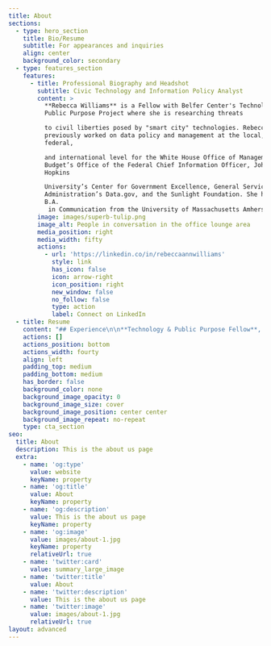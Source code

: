 ```yaml
---
title: About
sections:
  - type: hero_section
    title: Bio/Resume
    subtitle: For appearances and inquiries
    align: center
    background_color: secondary
  - type: features_section
    features:
      - title: Professional Biography and Headshot
        subtitle: Civic Technology and Information Policy Analyst
        content: >
          **Rebecca Williams** is a Fellow with Belfer Center's Technology and
          Public Purpose Project where she is researching threats 

          to civil liberties posed by "smart city" technologies. Rebecca has
          previously worked on data policy and management at the local,
          federal, 

          and international level for the White House Office of Management and
          Budget’s Office of the Federal Chief Information Officer, Johns
          Hopkins 

          University’s Center for Government Excellence, General Services
          Administration’s Data.gov, and the Sunlight Foundation. She holds a
          B.A.
           in Communication from the University of Massachusetts Amherst and a J.D. from Western New England University School of Law.
        image: images/superb-tulip.png
        image_alt: People in conversation in the office lounge area
        media_position: right
        media_width: fifty
        actions:
          - url: 'https://linkedin.co/in/rebeccaannwilliams'
            style: link
            has_icon: false
            icon: arrow-right
            icon_position: right
            new_window: false
            no_follow: false
            type: action
            label: Connect on LinkedIn
  - title: Resume
    content: "## Experience\n\n**Technology & Public Purpose Fellow**, *Harvard Kennedy School, Belfer Cente*\n\n 8/2020 - Present\_\n\n*   Researching smart city technologies and risks they pose to civil liberties. Developing a risk framework based on relevant literature, researching 25+ local agencies (via public records requests, etc) to assess current uses and related policies, making recommendations for interventions for the public, governments, and vendors to reduce these risks.\_\n\n**Digital Services Expert,*** White House OMB Office of the Federal CIO*\n\n9/2017 - 8/2020; 6/2015-1/2016\n\n*   Formulated a broad range of Federal Government policy, guidance, and/or budget proposals related to AI, cross-agency data/API standards, data governance, data licensing, HTTPS, ICAM/digital identity management, information quality,\_ IT management, open data, open source, privacy, software procurement, and website standards.\n\n*   Worked with Legislative Affairs, related EOP offices, and congressional staffers on proposed legislation related to Federal Government information and technology and data management.\n\n**Senior Analyst*,**** Johns Hopkins University, Center for Government Excellence*\n\n2/2016-9/2017\n\n*   Provided direct on-the-ground technical assistance for 15 city jurisdictions across the U.S. scoping projects for advanced analytics, data management, low-cost evaluation, outcome-based contracting, performance management, and repurposing for results.\n\n**IT Specialist**,* General Services Administration, Data.gov*\n\n8/2014 - 6/2015\n\n*   Oversaw technical solutions, business processes, and information technology policies to ensure the functionality of Data.gov, including providing federal agencies documentation, webinars, workshops, and direct technical support on standard JSON (DCAT-US) schema implementation.\n\n**Policy Analyst,*** Sunlight Foundation, Municipal Transparency Program*\n\n4/2013-8/2014\n\n*   Advised 31 jurisdictions on open data policy best practices.\n\n*   Contributed copy to the Sunlight Foundation's website, as well as user feedback to open source community tools, like Open Congress. Regularly took press (calls, radio, television) on local U.S. open data issues on a range of topics from government accountability to hackathons.\_\n\n*   Coordinated partnerships with 10+ organizations including the Congressional Data Coalition, Data Transparency Coalition, and Open Gov Foundation, on certificates, webinars, workshops, surveys, and benchmark studies.\n\n## Additional Experience\n\n**Research Assistant**, Energy Policy, Regional Plan Association\n\n1/2011-1/2012\t\n\n**Public Interest Extern**, *City of Springfield, Massachusetts Legal Department*\n\n1/2009-5/2009\n\n**Paralegal**, *Massachusetts Fair Housing Center*\n\n9/2007-5/2008\n\n#### Awards\n\n**Federal 100**, 2019\n\n**Fastcase 50**, 2014\n\n**ABA 10 Women to Watch in Legal Tech**, 2014\n\n#### Teaching\n\n**Guest Lecturer**, Data, Digital + Social Impact Seminar: Balancing Data Use with Data Privacy\nGeorgetown University, Fall 2019\n\n**Guest Lecturer**, GW Law 6351: Reading Group (Open Government Data)\nGeorge Washington University School of Law, Spring 2018\n\n**Instructor,** Government Analytics 470.90: Performance Analytics - Tools & Techniques\nJohns Hopkins University, Spring 2017\n\n**Guest Lecturer**, Project-Based Practicum: Civ Tech: Digital Tools and Access to Justice\nGeorgetown Law School, Spring 2015\n\n**Teaching Assistant**, Environmental Design 205: “Dynamics of Human Habitations”\nUniversity of Massachusetts, Spring 2009\n\n#### Education\n\n**J.D.** Western New England Law School, 2009 (Participated in Joint Non-degree Study of Regional Planning at University of Massachusetts, 2008-2010)\n\n**B.A. **Communication, University of Massachusetts, 2014\n  \t\t\n  \t\n"
    actions: []
    actions_position: bottom
    actions_width: fourty
    align: left
    padding_top: medium
    padding_bottom: medium
    has_border: false
    background_color: none
    background_image_opacity: 0
    background_image_size: cover
    background_image_position: center center
    background_image_repeat: no-repeat
    type: cta_section
seo:
  title: About
  description: This is the about us page
  extra:
    - name: 'og:type'
      value: website
      keyName: property
    - name: 'og:title'
      value: About
      keyName: property
    - name: 'og:description'
      value: This is the about us page
      keyName: property
    - name: 'og:image'
      value: images/about-1.jpg
      keyName: property
      relativeUrl: true
    - name: 'twitter:card'
      value: summary_large_image
    - name: 'twitter:title'
      value: About
    - name: 'twitter:description'
      value: This is the about us page
    - name: 'twitter:image'
      value: images/about-1.jpg
      relativeUrl: true
layout: advanced
---
```


